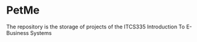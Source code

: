 # PetMe
The repository is the storage of projects of the ITCS335 Introduction To E-Business Systems
